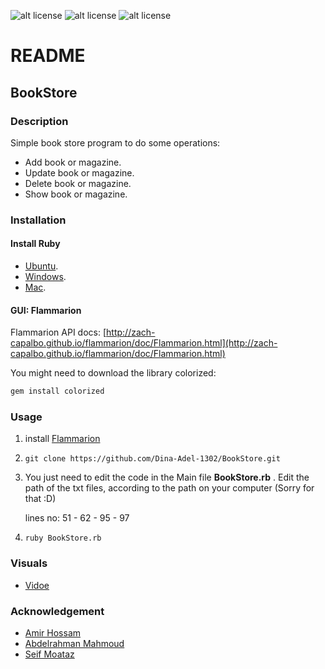 ![alt license](https://img.shields.io/badge/License-GPL%20V3.0-green "GNU GPL")
![alt license](https://img.shields.io/badge/Language-Ruby-blue)
![alt license](https://img.shields.io/badge/DB-None%20--just%20txt%20files-lightgrey)

README
======

BookStore
--------

### Description
Simple book store program to do some operations: 
*   Add book or magazine. 
*   Update book or magazine.
*   Delete book or magazine.
*   Show book or magazine.

### Installation 

#### Install Ruby 
*   [Ubuntu](https://www.ruby-lang.org/en/documentation/installation/#package-management-systems "Ruby on Ubuntu"). 
*   [Windows](https://www.ruby-lang.org/en/documentation/installation/#rubyinstaller).    
*   [Mac](https://stackify.com/install-ruby-on-your-mac-everything-you-need-to-get-going/). 

#### GUI: Flammarion
Flammarion API docs:
[http://zach-capalbo.github.io/flammarion/doc/Flammarion.html](http://zach-capalbo.github.io/flammarion/doc/Flammarion.html)

You might need to download the library colorized: 
```bash 
gem install colorized
```
### Usage

1.  install [Flammarion](http://zach-capalbo.github.io/flammarion/doc/Flammarion.html)

2.   `git clone https://github.com/Dina-Adel-1302/BookStore.git`
      
3.   You just need to edit the code in the Main file __BookStore.rb__ .
     Edit the path of the txt files, according to the path on your computer (Sorry for that :D)
     
     lines no: 
     51 - 62 - 95 - 97 
    
4.   `ruby BookStore.rb`

### Visuals
*   [Vidoe](https://github.com/Dina-Adel-1302/BookStore/blob/main/video.mkv)
     
### Acknowledgement
*    [Amir Hossam](https://github.com/Am1rHossam)
*    [Abdelrahman Mahmoud](https://github.com/abdoalmany)
*    [Seif Moataz](https://github.com/Seifmoataz)


